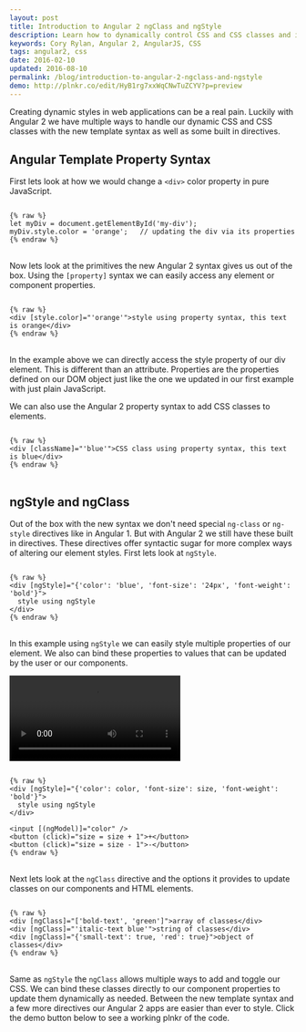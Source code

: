 ```yaml
---
layout: post
title: Introduction to Angular 2 ngClass and ngStyle
description: Learn how to dynamically control CSS and CSS classes and in Angular 2
keywords: Cory Rylan, Angular 2, AngularJS, CSS
tags: angular2, css
date: 2016-02-10
updated: 2016-08-10
permalink: /blog/introduction-to-angular-2-ngclass-and-ngstyle
demo: http://plnkr.co/edit/HyB1rg7xxWqCNwTuZCYV?p=preview
---
```


Creating dynamic styles in web applications can be a real pain. Luckily with Angular 2 we have multiple ways to handle our dynamic CSS and CSS classes
with the new template syntax as well as some built in directives.

## Angular Template Property Syntax
First lets look at how we would change a `<div>` color property in pure JavaScript.

<pre class="language-javascript">
<code>
{% raw %}
let myDiv = document.getElementById('my-div');
myDiv.style.color = 'orange';   // updating the div via its properties
{% endraw %}
</code>
</pre>

Now lets look at the primitives the new Angular 2 syntax gives us out of the box. Using the `[property]` syntax we can easily access
any element or component properties. 

<pre class="language-markup">
<code>
{% raw %}
&lt;div [style.color]="'orange'"&gt;style using property syntax, this text is orange&lt;/div&gt;
{% endraw %}
</code>
</pre>

In the example above we can directly access the style property of our div element. This is different than an attribute. Properties 
are the properties defined on our DOM object just like the one we updated in our first example with just plain JavaScript.

We can also use the Angular 2 property syntax to add CSS classes to elements.

<pre class="language-markup">
<code>
{% raw %}
&lt;div [className]="'blue'"&gt;CSS class using property syntax, this text is blue&lt;/div&gt;
{% endraw %}
</code>
</pre>

## ngStyle and ngClass
Out of the box with the new syntax we don't need special `ng-class` or `ng-style` directives like in Angular 1. But with Angular 2 we still have these built in directives.
These directives offer syntactic sugar for more complex ways of altering our element styles. First lets look at `ngStyle`.

<pre class="language-markup">
<code>
{% raw %}
&lt;div [ngStyle]="{'color': 'blue', 'font-size': '24px', 'font-weight': 'bold'}"&gt;
  style using ngStyle
&lt;/div&gt;
{% endraw %}
</code>
</pre>

In this example using `ngStyle` we can easily style multiple properties of our element. We also can bind these properties to values that can be updated 
by the user or our components.

<video src="/assets/video/posts/2016-02-10-introduction-to-angular-2-ngclass-and-ngstyle/ng-style-demo.mp4" autoplay loop controls class="float-center col-3--max"></video>

<pre class="language-markup">
<code>
{% raw %}
&lt;div [ngStyle]="{'color': color, 'font-size': size, 'font-weight': 'bold'}"&gt;
  style using ngStyle
&lt;/div&gt;

&lt;input [(ngModel)]="color" />
&lt;button (click)="size = size + 1">+&lt;/button&gt;
&lt;button (click)="size = size - 1">-&lt;/button&gt;
{% endraw %}
</code>
</pre>

Next lets look at the `ngClass` directive and the options it provides to update classes on our components and HTML elements.

<pre class="language-markup">
<code>
{% raw %}
&lt;div [ngClass]=&quot;[&#39;bold-text&#39;, &#39;green&#39;]&quot;&gt;array of classes&lt;/div&gt;
&lt;div [ngClass]=&quot;&#39;italic-text blue&#39;&quot;&gt;string of classes&lt;/div&gt;
&lt;div [ngClass]=&quot;{&#39;small-text&#39;: true, &#39;red&#39;: true}&quot;&gt;object of classes&lt;/div&gt;
{% endraw %}
</code>
</pre>

Same as `ngStyle` the `ngClass` allows multiple ways to add and toggle our CSS. We can bind these classes directly to our component properties to 
update them dynamically as needed. Between the new template syntax and a few more directives our Angular 2 apps are easier than ever to style.
Click the demo button below to see a working plnkr of the code.